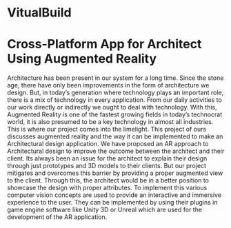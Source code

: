 # VitualBuild

# Cross-Platform App for Architect Using Augmented Reality

Architecture has been present in our system for a long time. Since the stone age, there have only been improvements in the form of architecture we design. But, in today’s generation where technology plays an important role, there is a mix of technology in every application. From our daily activities to our work directly or indirectly we ought to deal with technology. With this, Augmented Reality is one of the fastest growing fields in today’s technocrat world, it is also presumed to be a key technology in almost all industries. This is where our project comes into the limelight. This project of ours discusses augmented reality and the way it can be implemented to make an Architectural design application. We have proposed an AR approach to Architectural design to improve the outcome between the architect and their client. Its always been an issue for the architect to explain their design through just prototypes and 3D models to their clients. But our project mitigates and overcomes this barrier by providing a proper augmented view to the client. Through this, the architect would be in a better position to showcase the design with proper attributes. To implement this various computer vision concepts are used to provide an interactive and immersive experience to the user. They can be implemented by using their plugins in game engine software like Unity 3D or Unreal which are used for the development of the AR application.
